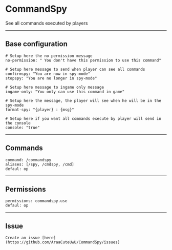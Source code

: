 # CommandSpy
See all commands executed by players

-----------------

## Base configuration

    # Setup here the no permission message
    no-permission: " You don't have this permission to use this command"

    # Setup here message to send when player can see all commands
    confirmspy: "You are now in spy-mode"
    stopspy: "You are no longer in spy-mode"

    # Setup here message to ingame only message
    ingame-only: "You only can use this command in game"

    # Setup here the message, the player will see when he will be in the spy-mode
    format-spy: "{player} : {msg}"

    # Setup here if you want all commands execute by player will send in the console
    console: "true"
-----------------

## Commands
    command: /commandspy
    aliases: [/spy, /cmdspy, /cmd]
    defaul: op

-----------------

## Permissions
    permissions: commandspy.use
    defaul: op

-----------------

## Issue
    Create an issue [here] (https://github.com/AraaCuteUwU/CommandSpy/issues)
